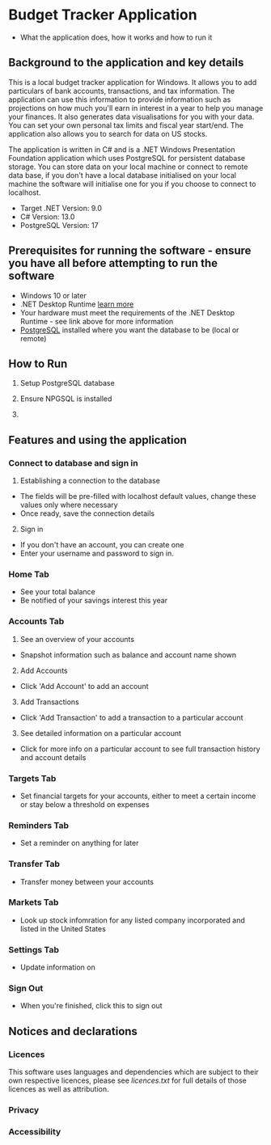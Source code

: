 # Budget Tracker Application
- What the application does, how it works and how to run it

## Background to the application and key details
This is a local budget tracker application for Windows. It allows you to add particulars of bank accounts, transactions, and tax information. The application can use this information to provide information such as projections on how much you'll earn in interest in a year to help you manage your finances. It also generates data visualisations for you with your data.
You can set your own personal tax limits and fiscal year start/end.
The application also allows you to search for data on US stocks.

The application is written in C# and is a .NET Windows Presentation Foundation application which uses PostgreSQL for persistent database storage.
You can store data on your local machine or connect to remote data base, if you don't have a local database initialised on your local machine the software will initialise one for you if you choose to connect to localhost.

- Target .NET Version: 9.0
- C# Version: 13.0
- PostgreSQL Version: 17

## Prerequisites for running the software - ensure you have all before attempting to run the software
 - Windows 10 or later
 - .NET Desktop Runtime [learn more](https://learn.microsoft.com/en-us/dotnet/core/install/windows)
 - Your hardware must meet the requirements of the .NET Desktop Runtime - see link above for more information
 - [PostgreSQL](https://www.postgresql.org/download/windows/) installed where you want the database to be (local or remote)
 
## How to Run
1. Setup PostgreSQL database
	
2. Ensure NPGSQL is installed
	
3. 
	

## Features and using the application
### Connect to database and sign in
1. Establishing a connection to the database
  - The fields will be pre-filled with localhost default values, change these values only where necessary
  - Once ready, save the connection details
2. Sign in
  - If you don't have an account, you can create one
  - Enter your username and password to sign in.
### Home Tab
- See your total balance
- Be notified of your savings interest this year
### Accounts Tab
1. See an overview of your accounts
  - Snapshot information such as balance and account name shown
2. Add Accounts
  - Click 'Add Account' to add an account
3. Add Transactions
  - Click 'Add Transaction' to add a transaction to a particular account
3. See detailed information on a particular account
  - Click for more info on a particular account to see full transaction history and account details
### Targets Tab
  - Set financial targets for your accounts, either to meet a certain income or stay below a threshold on expenses
### Reminders Tab
  - Set a reminder on anything for later
### Transfer Tab
  - Transfer money between your accounts
### Markets Tab
  - Look up stock infomration for any listed company incorporated and listed in the United States
### Settings Tab
  - Update information on 
### Sign Out
  - When you're finished, click this to sign out

## Notices and declarations
### Licences
This software uses languages and dependencies which are subject to their own respective licences, please see *licences.txt* for full details of those licences as well as attribution.
### Privacy


### Accessibility
